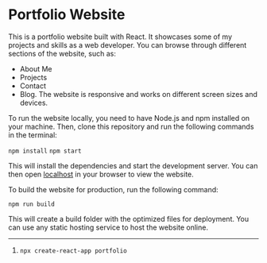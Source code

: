 # Portfolio Website

This is a portfolio website built with React. It showcases some of my projects and skills as a web developer. You can browse through different sections of the website, such as:

- About Me
- Projects
- Contact
- Blog.
  The website is responsive and works on different screen sizes and devices.

To run the website locally, you need to have Node.js and npm installed on your machine. Then, clone this repository and run the following commands in the terminal:

`npm install`
`npm start`

This will install the dependencies and start the development server.
You can then open [localhost](http://localhost:3000) in your browser to view the website.

To build the website for production, run the following command:

`npm run build`

This will create a build folder with the optimized files for deployment. You can use any static hosting service to host the website online.

---

1. `npx create-react-app portfolio`
